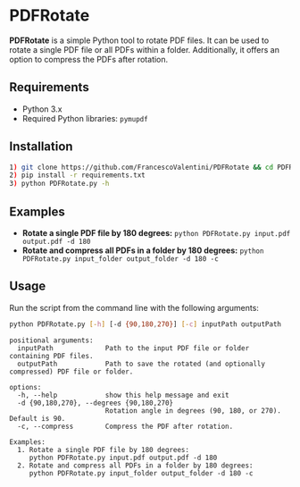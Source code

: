 # PDFRotate

**PDFRotate** is a simple Python tool to rotate PDF files. It can be used to rotate a single PDF file or all PDFs within a folder. Additionally, it offers an option to compress the PDFs after rotation.

## Requirements

- Python 3.x
- Required Python libraries: `pymupdf`

## Installation

```bash
1) git clone https://github.com/FrancescoValentini/PDFRotate && cd PDFRotate
2) pip install -r requirements.txt
3) python PDFRotate.py -h
```

## Examples
- **Rotate a single PDF file by 180 degrees:** `python PDFRotate.py input.pdf output.pdf -d 180`
- **Rotate and compress all PDFs in a folder by 180 degrees:** `python PDFRotate.py input_folder output_folder -d 180 -c`

## Usage

Run the script from the command line with the following arguments:

```bash
python PDFRotate.py [-h] [-d {90,180,270}] [-c] inputPath outputPath
```

```
positional arguments:
  inputPath             Path to the input PDF file or folder containing PDF files.
  outputPath            Path to save the rotated (and optionally compressed) PDF file or folder.

options:
  -h, --help            show this help message and exit
  -d {90,180,270}, --degrees {90,180,270}
                        Rotation angle in degrees (90, 180, or 270). Default is 90.
  -c, --compress        Compress the PDF after rotation.

Examples:
  1. Rotate a single PDF file by 180 degrees:
     python PDFRotate.py input.pdf output.pdf -d 180
  2. Rotate and compress all PDFs in a folder by 180 degrees:
     python PDFRotate.py input_folder output_folder -d 180 -c
```

